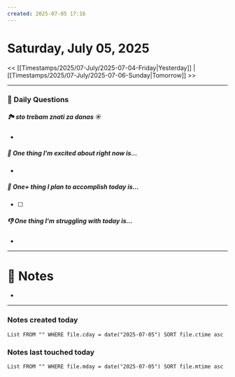 ```yaml
---
created: 2025-07-05 17:16
---
```

# Saturday, July 05, 2025

<< [[Timestamps/2025/07-July/2025-07-04-Friday|Yesterday]] | [[Timestamps/2025/07-July/2025-07-06-Sunday|Tomorrow]] >>

---
### 📅 Daily Questions

##### 🏞️️ sto trebam znati za danas ☀️
- 

##### 🙌 One thing I'm excited about right now is...
- 

##### 🚀 One+ thing I plan to accomplish today is...
- [ ] 

##### 👎 One thing I'm struggling with today is...
- 

---
# 📝 Notes
- 

---
### Notes created today
```dataview
List FROM "" WHERE file.cday = date("2025-07-05") SORT file.ctime asc
```

### Notes last touched today
```dataview
List FROM "" WHERE file.mday = date("2025-07-05") SORT file.mtime asc
```
